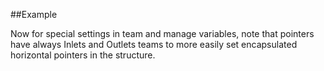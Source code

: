 
<!---
FrozenIsBool True
-->

##Example

Now for special settings in team and manage variables, note that 
pointers have always Inlets and Outlets teams to more easily set encapsulated horizontal pointers in the structure.
